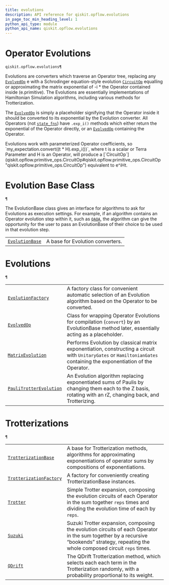 ```yaml
---
title: evolutions
description: API reference for qiskit.opflow.evolutions
in_page_toc_min_heading_level: 1
python_api_type: module
python_api_name: qiskit.opflow.evolutions
---
```


<span id="module-qiskit.opflow.evolutions" />

<span id="qiskit-opflow-evolutions" />

# Operator Evolutions

<span id="module-qiskit.opflow.evolutions" />

`qiskit.opflow.evolutions¶`

Evolutions are converters which traverse an Operator tree, replacing any [`EvolvedOp`](qiskit.opflow.evolutions.EvolvedOp#qiskit.opflow.evolutions.EvolvedOp "qiskit.opflow.evolutions.EvolvedOp") e with a Schrodinger equation-style evolution [`CircuitOp`](qiskit.opflow.primitive_ops.CircuitOp#qiskit.opflow.primitive_ops.CircuitOp "qiskit.opflow.primitive_ops.CircuitOp") equalling or approximating the matrix exponential of -i \* the Operator contained inside (e.primitive). The Evolutions are essentially implementations of Hamiltonian Simulation algorithms, including various methods for Trotterization.

The [`EvolvedOp`](qiskit.opflow.evolutions.EvolvedOp#qiskit.opflow.evolutions.EvolvedOp "qiskit.opflow.evolutions.EvolvedOp") is simply a placeholder signifying that the Operator inside it should be converted to its exponential by the Evolution converter. All Operators (not [`state_fns`](qiskit.opflow.state_fns#module-qiskit.opflow.state_fns "qiskit.opflow.state_fns")) have `.exp_i()` methods which either return the exponential of the Operator directly, or an [`EvolvedOp`](qiskit.opflow.evolutions.EvolvedOp#qiskit.opflow.evolutions.EvolvedOp "qiskit.opflow.evolutions.EvolvedOp") containing the Operator.

<Admonition title="Note" type="note">
  Evolutions work with parameterized Operator coefficients, so `my_expectation.convert((t * H).exp_i())`, where t is a scalar or Terra Parameter and H is an Operator, will produce a [`CircuitOp`](qiskit.opflow.primitive_ops.CircuitOp#qiskit.opflow.primitive_ops.CircuitOp "qiskit.opflow.primitive_ops.CircuitOp") equivalent to e^iHt.
</Admonition>

# Evolution Base Class

<span id="module-qiskit.opflow.evolutions" />

`¶`

The EvolutionBase class gives an interface for algorithms to ask for Evolutions as execution settings. For example, if an algorithm contains an Operator evolution step within it, such as [`QAOA`](qiskit.algorithms.QAOA#qiskit.algorithms.QAOA "qiskit.algorithms.QAOA"), the algorithm can give the opportunity for the user to pass an EvolutionBase of their choice to be used in that evolution step.

|                                                                                                                                           |                                  |
| ----------------------------------------------------------------------------------------------------------------------------------------- | -------------------------------- |
| [`EvolutionBase`](qiskit.opflow.evolutions.EvolutionBase#qiskit.opflow.evolutions.EvolutionBase "qiskit.opflow.evolutions.EvolutionBase") | A base for Evolution converters. |

# Evolutions

<span id="module-qiskit.opflow.evolutions" />

`¶`

|                                                                                                                                                                           |                                                                                                                                                                        |
| ------------------------------------------------------------------------------------------------------------------------------------------------------------------------- | ---------------------------------------------------------------------------------------------------------------------------------------------------------------------- |
| [`EvolutionFactory`](qiskit.opflow.evolutions.EvolutionFactory#qiskit.opflow.evolutions.EvolutionFactory "qiskit.opflow.evolutions.EvolutionFactory")                     | A factory class for convenient automatic selection of an Evolution algorithm based on the Operator to be converted.                                                    |
| [`EvolvedOp`](qiskit.opflow.evolutions.EvolvedOp#qiskit.opflow.evolutions.EvolvedOp "qiskit.opflow.evolutions.EvolvedOp")                                                 | Class for wrapping Operator Evolutions for compilation (`convert`) by an EvolutionBase method later, essentially acting as a placeholder.                              |
| [`MatrixEvolution`](qiskit.opflow.evolutions.MatrixEvolution#qiskit.opflow.evolutions.MatrixEvolution "qiskit.opflow.evolutions.MatrixEvolution")                         | Performs Evolution by classical matrix exponentiation, constructing a circuit with `UnitaryGates` or `HamiltonianGates` containing the exponentiation of the Operator. |
| [`PauliTrotterEvolution`](qiskit.opflow.evolutions.PauliTrotterEvolution#qiskit.opflow.evolutions.PauliTrotterEvolution "qiskit.opflow.evolutions.PauliTrotterEvolution") | An Evolution algorithm replacing exponentiated sums of Paulis by changing them each to the Z basis, rotating with an rZ, changing back, and Trotterizing.              |

# Trotterizations

<span id="module-qiskit.opflow.evolutions" />

`¶`

|                                                                                                                                                                           |                                                                                                                                                                                        |
| ------------------------------------------------------------------------------------------------------------------------------------------------------------------------- | -------------------------------------------------------------------------------------------------------------------------------------------------------------------------------------- |
| [`TrotterizationBase`](qiskit.opflow.evolutions.TrotterizationBase#qiskit.opflow.evolutions.TrotterizationBase "qiskit.opflow.evolutions.TrotterizationBase")             | A base for Trotterization methods, algorithms for approximating exponentiations of operator sums by compositions of exponentiations.                                                   |
| [`TrotterizationFactory`](qiskit.opflow.evolutions.TrotterizationFactory#qiskit.opflow.evolutions.TrotterizationFactory "qiskit.opflow.evolutions.TrotterizationFactory") | A factory for conveniently creating TrotterizationBase instances.                                                                                                                      |
| [`Trotter`](qiskit.opflow.evolutions.Trotter#qiskit.opflow.evolutions.Trotter "qiskit.opflow.evolutions.Trotter")                                                         | Simple Trotter expansion, composing the evolution circuits of each Operator in the sum together `reps` times and dividing the evolution time of each by `reps`.                        |
| [`Suzuki`](qiskit.opflow.evolutions.Suzuki#qiskit.opflow.evolutions.Suzuki "qiskit.opflow.evolutions.Suzuki")                                                             | Suzuki Trotter expansion, composing the evolution circuits of each Operator in the sum together by a recursive “bookends” strategy, repeating the whole composed circuit `reps` times. |
| [`QDrift`](qiskit.opflow.evolutions.QDrift#qiskit.opflow.evolutions.QDrift "qiskit.opflow.evolutions.QDrift")                                                             | The QDrift Trotterization method, which selects each each term in the Trotterization randomly, with a probability proportional to its weight.                                          |

